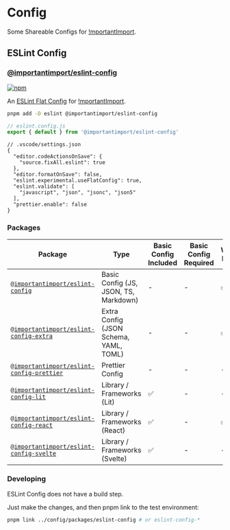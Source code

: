 # Config

Some Shareable Configs for [!mportantImport](https://github.com/importantimport).

## ESLint Config

### [@importantimport/eslint-config](/packages/eslint-config/)

[![npm](https://img.shields.io/npm/v/@importantimport/eslint-config)](https://npmjs.com/package/@importantimport/eslint-config)

An [ESLint Flat Config](https://eslint.org/docs/latest/use/configure/configuration-files-new) for [!mportantImport](https://github.com/importantimport).

```bash
pnpm add -D eslint @importantimport/eslint-config
```

```js
// eslint.config.js
export { default } from '@importantimport/eslint-config'
```

```jsonc
// .vscode/settings.json
{
  "editor.codeActionsOnSave": {
    "source.fixAll.eslint": true
  },
  "editor.formatOnSave": false,
  "eslint.experimental.useFlatConfig": true,
  "eslint.validate": [
    "javascript", "json", "jsonc", "json5"
  ],
  "prettier.enable": false
}
```

### Packages

| Package | Type | Basic Config Included | Basic Config Required | Without Prettier |
| - | - | - | - | - |
| [`@importantimport/eslint-config`](/packages/eslint-config) | Basic Config (JS, JSON, TS, Markdown) | - | - | ✅ |
| [`@importantimport/eslint-config-extra`](/packages/eslint-config-extra) | Extra Config (JSON Schema, YAML, TOML) | - | - | ✅ |
| [`@importantimport/eslint-config-prettier`](/packages/eslint-config-prettier) | Prettier Config | - | - | - |
| [`@importantimport/eslint-config-lit`](/packages/eslint-config-lit) | Library / Frameworks (Lit) | ✅ | - | - |
| [`@importantimport/eslint-config-react`](/packages/eslint-config-react) | Library / Frameworks (React) | ✅ | - | ✅ |
| [`@importantimport/eslint-config-svelte`](/packages/eslint-config-svelte) | Library / Frameworks (Svelte) | ✅ | - | - |

### Developing

ESLint Config does not have a build step.

Just make the changes, and then pnpm link to the test environment:

```bash
pnpm link ../config/packages/eslint-config # or eslint-config-*
```
